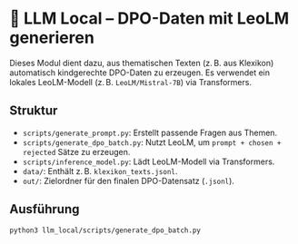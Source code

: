# 🦁 LLM Local – DPO-Daten mit LeoLM generieren

Dieses Modul dient dazu, aus thematischen Texten (z. B. aus Klexikon) automatisch kindgerechte DPO-Daten zu erzeugen. Es verwendet ein lokales LeoLM-Modell (z. B. `LeoLM/Mistral-7B`) via Transformers.

## Struktur
- `scripts/generate_prompt.py`: Erstellt passende Fragen aus Themen.
- `scripts/generate_dpo_batch.py`: Nutzt LeoLM, um `prompt + chosen + rejected` Sätze zu erzeugen.
- `scripts/inference_model.py`: Lädt LeoLM-Modell via Transformers.
- `data/`: Enthält z. B. `klexikon_texts.jsonl`.
- `out/`: Zielordner für den finalen DPO-Datensatz (`.jsonl`).

## Ausführung
```bash
python3 llm_local/scripts/generate_dpo_batch.py

